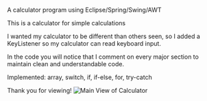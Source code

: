 A calculator program using Eclipse/Spring/Swing/AWT

This is a calculator for simple calculations

I wanted my calculator to be different than others seen, so I added a KeyListener so my calculator can read keyboard input.
 
In the code you will notice that I comment on every major section to maintain clean and understandable code.

Implemented: array, switch, if, if-else, for, try-catch
  
Thank you for viewing! 
![Main View of Calculator](Image/Calculator%20View.png)
